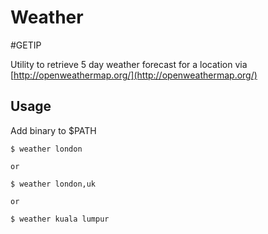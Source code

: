 # Weather

#GETIP

Utility to retrieve 5 day weather forecast for a location via [http://openweathermap.org/](http://openweathermap.org/)

## Usage

Add binary to $PATH

```
$ weather london

or

$ weather london,uk

or 

$ weather kuala lumpur
```
